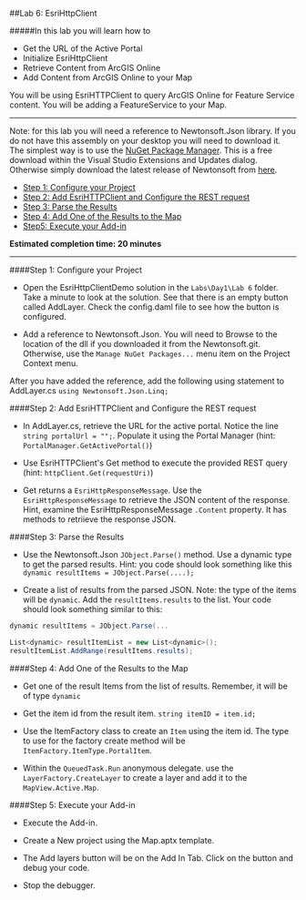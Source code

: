 ##Lab 6: EsriHttpClient

#####In this lab you will learn how to
* Get the URL of the Active Portal
* Initialize EsriHttpClient
* Retrieve Content from ArcGIS Online
* Add Content from ArcGIS Online to your Map

You will be using EsriHTTPClient to query ArcGIS Online for Feature Service content. You will be adding a FeatureService to your Map.

*******
Note: for this lab you will need a reference to Newtonsoft.Json library. If you do not have this assembly on your desktop you will need to download it. The simplest way is to use the [NuGet Package Manager](http://docs.nuget.org/consume/installing-nuget). This is a free download within the Visual Studio Extensions and Updates dialog. Otherwise simply download the latest release of Newtonsoft from [here](https://github.com/JamesNK/Newtonsoft.Json/releases).


* [Step 1: Configure your Project](#step-1-configure-your-project)
* [Step 2: Add EsriHTTPClient and Configure the REST request](#step-2-add-esrihttpclient-and-configure-the-rest-request)
* [Step 3: Parse the Results](#step-3-parse-the-results)
* [Step 4: Add One of the Results to the Map](#step-4-add-one-of-the-results-to-the-map)
* [Step5: Execute your Add-in](#step-5-execute-your-add-in)

**Estimated completion time: 20 minutes**
****

####Step 1: Configure your Project
* Open the EsriHttpClientDemo solution in the `Labs\Day1\Lab 6` folder. Take a minute to look at the solution. See that there is an empty button called AddLayer. Check the config.daml file to see how the button is configured.

* Add a reference to Newtonsoft.Json. You will need to Browse to the location of the dll if you downloaded it from the Newtonsoft.git. Otherwise, use the `Manage NuGet Packages...` menu item on the Project Context menu.

After you have added the reference, add the following using statement to AddLayer.cs
`using Newtonsoft.Json.Linq;`

####Step 2: Add EsriHTTPClient and Configure the REST request

* In AddLayer.cs, retrieve the URL for the active portal. Notice the line `string portalUrl = "";`. Populate it using the Portal Manager (hint: `PortalManager.GetActivePortal()`)

* Use EsriHTTPClient's Get method to execute the provided REST query (hint: `httpClient.Get(requestUri)`)

* Get returns a `EsriHttpResponseMessage`. Use the `EsriHttpResponseMessage` to retrieve the JSON content of the response. Hint, examine the EsriHttpResponseMessage `.Content` property. It has methods to retriieve the response JSON.

####Step 3: Parse the Results

* Use the Newtonsoft.Json `JObject.Parse()` method. Use a dynamic type to get the parsed results. Hint: you code should look something like this `dynamic resultItems = JObject.Parse(....);`

* Create a list of results from the parsed JSON. Note: the type of the items will be `dynamic`. Add the `resultItems.results` to the list. Your code should look something similar to this:

```c#
dynamic resultItems = JObject.Parse(...

List<dynamic> resultItemList = new List<dynamic>();
resultItemList.AddRange(resultItems.results);

```

####Step 4: Add One of the Results to the Map

* Get one of the result Items from the list of results. Remember, it will be of type `dynamic`

* Get the item id from the result item. `string itemID = item.id;`

* Use the ItemFactory class to create an `Item` using the item id. The type to use for the factory create method will be `ItemFactory.ItemType.PortalItem`.

* Within the `QueuedTask.Run` anonymous delegate. use the `LayerFactory.CreateLayer` to create a layer and add it to the `MapView.Active.Map`.

####Step 5: Execute your Add-in

* Execute the Add-in.

* Create a New project using the Map.aptx template.

* The Add layers button will be on the Add In Tab. Click on the button and debug your code.

* Stop the debugger.
